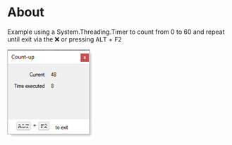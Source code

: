 ﻿# About

Example using a System.Threading.Timer to count from 0 to 60 and repeat until exit via the :x: or pressing <kbd>ALT</kbd> + <kbd>F2</kbd> 

![img](assets/f1.png)